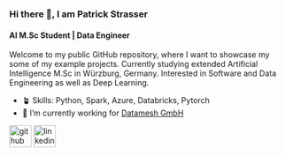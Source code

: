 ### Hi there 👋, I am Patrick Strasser
#### AI M.Sc Student | Data Engineer

Welcome to my public GitHub repository, where I want to showcase my some of my example projects. Currently studying extended Artificial Intelligence M.Sc in Würzburg, Germany. Interested in Software and Data Engineering as well as Deep Learning.

- 🪴 Skills: Python, Spark, Azure, Databricks, Pytorch
- 🔭 I’m currently working for [Datamesh GmbH](https://www.dmesh.io/)


[<img src='https://cdn.jsdelivr.net/npm/simple-icons@3.0.1/icons/github.svg' alt='github' height='40'>](https://github.com/strasserpatrick)  [<img src='https://cdn.jsdelivr.net/npm/simple-icons@3.0.1/icons/linkedin.svg' alt='linkedin' height='40'>](https://www.linkedin.com/in/strasserpatrick//)  

